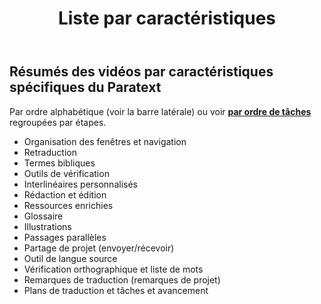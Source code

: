 ﻿---
title : Liste par caractéristiques 
---

## Résumés des vidéos par caractéristiques spécifiques du Paratext
Par ordre alphabétique (voir la barre latérale)
ou voir [**par ordre de tâches**](list-of-videos) regroupées par étapes. 
- Organisation des fenêtres et navigation
- Retraduction
- Termes bibliques
- Outils de vérification
- Interlinéaires personnalisés
- Rédaction et édition
- Ressources enrichies
- Glossaire
- Illustrations
- Passages parallèles
- Partage de projet (envoyer/récevoir)
- Outil de langue source
- Vérification orthographique et liste de mots
- Remarques de traduction (remarques de projet)
- Plans de traduction et tâches et avancement
